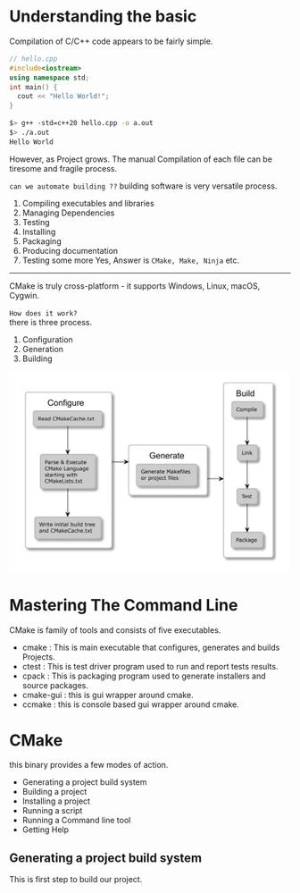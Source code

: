 # Understanding the basic
Compilation of C/C++ code appears to be fairly simple.
```cpp
// hello.cpp
#include<iostream>
using namespace std;
int main() {
  cout << "Hello World!";
}
```
```sh
$> g++ -std=c++20 hello.cpp -o a.out 
$> ./a.out
Hello World
```
However, as Project grows. The manual Compilation of each file can be tiresome and fragile process.

`can we automate building ??`
building software is very versatile process.
1. Compiling executables and libraries
2. Managing Dependencies
3. Testing
4. Installing
5. Packaging
6. Producing documentation
7. Testing some more
Yes, Answer is `CMake, Make, Ninja` etc.
---

CMake is truly cross-platform - it supports Windows, Linux, macOS, Cygwin.

`How does it work?`<br>
there is three process.
1. Configuration
2. Generation
3. Building

![CMake process](./Cmke-Process.png)

# Mastering The Command Line
CMake is family of tools and consists of five executables.
- cmake : This is main executable that configures, generates and builds Projects.
- ctest : This is test driver program used to run and report tests results.
- cpack : This is packaging program used to generate installers and source packages.
- cmake-gui : this is gui wrapper around cmake.
- ccmake : this is console based gui wrapper around cmake.

# CMake
this binary provides a few modes of action.
- Generating a project build system
- Building a project
- Installing a project
- Running a script
- Running a Command line tool
- Getting Help

## Generating a project build system
This is first step to build our project.




